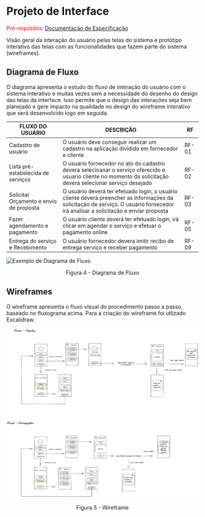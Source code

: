 
# Projeto de Interface

<span style="color:red">Pré-requisitos: <a href="2-Especificação do Projeto.md"> Documentação de Especificação</a></span>

Visão geral da interação do usuário pelas telas do sistema e protótipo interativo das telas com as funcionalidades que fazem parte do sistema (wireframes).

## Diagrama de Fluxo

O diagrama apresenta o estudo do fluxo de interação do usuário com o sistema interativo e  muitas vezes sem a necessidade do desenho do design das telas da interface. Isso permite que o design das interações seja bem planejado e gere impacto na qualidade no design do wireframe interativo que será desenvolvido logo em seguida.

|FLUXO DO USUÁRIO| DESCRIÇÃO | RF |
|--|-------------------------------------------------------|----------------------|
|Cadastro de usuário | O usuário deve conseguir realizar um cadastro na aplicação dividido em fornecedor e cliente| RF-01 |
|Lista pré-estabelecida de serviços| O usuario fornecedor no ato do cadastro devera selecioanar o serviço oferecido e usuario cliente no momento da solicitação devera selecionar serviço desejado| RF-02 |
|Solicitar Orçamento e envio de proposta|O usuário deverá ter efetuado login, o usuário cliente deverá preencher as informações da solicitação de serviço. O usuário fornecedor irá analisar a solicitação e enviar proposta| RF-03 || RF-04| |
|Fazer agendamento e pagamento|O usuário cliente deverá ter efetuado login, irá clicar em agendar o serviço e efetuar o pagamento online| RF-05 || RF-06 | |
|Entrega do serviço e Recebimento|O usuário fornecedor devera imitir recibo de entrega serviço e receber pagamento| RF-09 ||

![Exemplo de Diagrama de Fluxo](https://github.com/ICEI-PUC-Minas-PMV-ADS/pmv-ads-2022-1-e2-proj-int-t4-sistema-de-contratacao-de-servicos/blob/main/docs/img/Diagrama%20de%20Fluxo%20de%20Usu%C3%A1rio.jpeg)
<p align="center">Figura 4  - Diagrama de Fluxo</p>

## Wireframes

O wireframe apresenta o fluxo visual do procedimento passo a passo, baseado no fluxograma acima. Para a criação do wireframe foi utlizado Excalidraw.

![Wireframe](https://github.com/ICEI-PUC-Minas-PMV-ADS/pmv-ads-2022-1-e2-proj-int-t4-sistema-de-contratacao-de-servicos/blob/main/docs/img/Wireframe.png)
<p align="center">Figura 5 - Wireframe </p>
